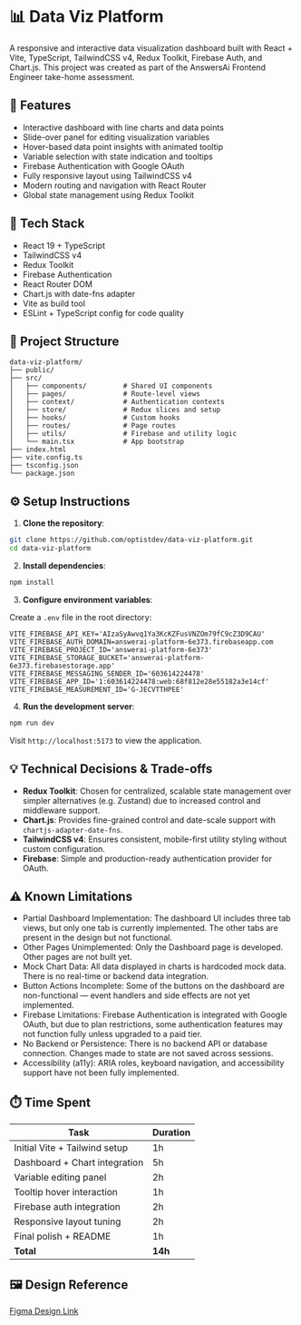 # 📊 Data Viz Platform

A responsive and interactive data visualization dashboard built with React + Vite, TypeScript, TailwindCSS v4, Redux Toolkit, Firebase Auth, and Chart.js. This project was created as part of the AnswersAi Frontend Engineer take-home assessment.

## 🚀 Features

- Interactive dashboard with line charts and data points
- Slide-over panel for editing visualization variables
- Hover-based data point insights with animated tooltip
- Variable selection with state indication and tooltips
- Firebase Authentication with Google OAuth
- Fully responsive layout using TailwindCSS v4
- Modern routing and navigation with React Router
- Global state management using Redux Toolkit

## 🧱 Tech Stack

- React 19 + TypeScript
- TailwindCSS v4
- Redux Toolkit
- Firebase Authentication
- React Router DOM
- Chart.js with date-fns adapter
- Vite as build tool
- ESLint + TypeScript config for code quality

## 📁 Project Structure

```
data-viz-platform/
├── public/
├── src/
│   ├── components/         # Shared UI components
│   ├── pages/              # Route-level views
│   ├── context/            # Authentication contexts
│   ├── store/              # Redux slices and setup
│   ├── hooks/              # Custom hooks
│   ├── routes/             # Page routes
│   ├── utils/              # Firebase and utility logic
│   └── main.tsx            # App bootstrap
├── index.html
├── vite.config.ts
├── tsconfig.json
└── package.json
```

## ⚙️ Setup Instructions

1. **Clone the repository**:

```bash
git clone https://github.com/optistdev/data-viz-platform.git
cd data-viz-platform
```

2. **Install dependencies**:

```bash
npm install
```

3. **Configure environment variables**:

Create a `.env` file in the root directory:

```env
VITE_FIREBASE_API_KEY='AIzaSyAwvq1Ya3KcKZFusVNZOm79fC9cZ3D9CAU'
VITE_FIREBASE_AUTH_DOMAIN=answerai-platform-6e373.firebaseapp.com
VITE_FIREBASE_PROJECT_ID='answerai-platform-6e373'
VITE_FIREBASE_STORAGE_BUCKET='answerai-platform-6e373.firebasestorage.app'
VITE_FIREBASE_MESSAGING_SENDER_ID='603614224478'
VITE_FIREBASE_APP_ID='1:603614224478:web:68f812e28e55182a3e14cf'
VITE_FIREBASE_MEASUREMENT_ID='G-JECVTTHPEE'
```

4. **Run the development server**:

```bash
npm run dev
```

Visit `http://localhost:5173` to view the application.

## 💡 Technical Decisions & Trade-offs

- **Redux Toolkit**: Chosen for centralized, scalable state management over simpler alternatives (e.g. Zustand) due to increased control and middleware support.
- **Chart.js**: Provides fine-grained control and date-scale support with `chartjs-adapter-date-fns`.
- **TailwindCSS v4**: Ensures consistent, mobile-first utility styling without custom configuration.
- **Firebase**: Simple and production-ready authentication provider for OAuth.

## ⚠️ Known Limitations

- Partial Dashboard Implementation: The dashboard UI includes three tab views, but only one tab is currently implemented. The other tabs are present in the design but not functional.
- Other Pages Unimplemented: Only the Dashboard page is developed. Other pages are not built yet.
- Mock Chart Data: All data displayed in charts is hardcoded mock data. There is no real-time or backend data integration.
- Button Actions Incomplete: Some of the buttons on the dashboard are non-functional — event handlers and side effects are not yet implemented.
- Firebase Limitations: Firebase Authentication is integrated with Google OAuth, but due to plan restrictions, some authentication features may not function fully unless upgraded to a paid tier.
- No Backend or Persistence: There is no backend API or database connection. Changes made to state are not saved across sessions.
- Accessibility (a11y): ARIA roles, keyboard navigation, and accessibility support have not been fully implemented.

## ⏱️ Time Spent

| Task                             | Duration |
|----------------------------------|----------|
| Initial Vite + Tailwind setup    | 1h       |
| Dashboard + Chart integration    | 5h       |
| Variable editing panel           | 2h       |
| Tooltip hover interaction        | 1h       |
| Firebase auth integration        | 2h       |
| Responsive layout tuning         | 2h       |
| Final polish + README            | 1h       |
| **Total**                        | **14h**  |

## 🖼️ Design Reference

[Figma Design Link](https://www.figma.com/design/K9CnC8b6RjzCWyhdMAIRg5/Untitled?node-id=0-1)

